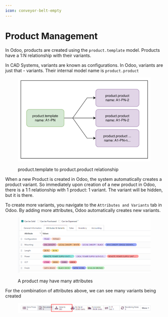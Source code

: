 ```yaml
---
icon: conveyor-belt-empty
---
```


# Product Management

In Odoo, products are created using the `product.template` model. Products have a 1:N relationship with their variants.

In CAD Systems, variants are known as configurations. In Odoo, variants are just that - variants. Their internal model name is `product.product`

<figure><img src="../../.gitbook/assets/image (26).png" alt=""><figcaption><p>product.template to product.product relationship</p></figcaption></figure>

When a new Product is created in Odoo, the system automatically creates a product variant. So immediately upon creation of a new product in Odoo, there is a 1:1 relationship with 1 product: 1 variant. The variant will be hidden, but it is there.

To create more variants, you navigate to the `Attributes and Variants` tab in Odoo. By adding more attributes, Odoo automatically creates new variants.



<figure><img src="../../.gitbook/assets/image (27).png" alt=""><figcaption><p>A product may have many attributes</p></figcaption></figure>

For the combination of attributes above, we can see many variants being created

<figure><img src="../../.gitbook/assets/image (28).png" alt=""><figcaption></figcaption></figure>
